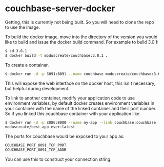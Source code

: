 couchbase-server-docker
=======================

Getting, this is currently not being built. So you will need to clone the repo
to use the image.

To build the docker image, move into the directory of the version you would like
to build and issue the docker build command. For example to build 3.0.1:

```bash
$ cd 3.0.1
$ docker build -t moduscreate/couchbase:3.0.1 .
```

To create a container.

```bash
$ docker run -d -p 8091:8091 --name couchbase moduscreate/couchbase:3.0.1
```

This will expose the web interface on the docker host, this isn't necessary, but
helpful during development.

To link to another container, modify your application code to use environment
variables, by default docker creates environment variables in your container
with the name of the linked container and their port number. So if you linked
this couchbase container with your application like:

```bash
$ docker run -d -p 8080:8080 --name my-app --link couchbase:couchbase
moduscreate/best-app-ever:latest
```

The ports for couchbase would be exposed to your app as:

```bash
COUCHBASE_PORT_8091_TCP_PORT
COUCHBASE_PORT_8091_TCP_ADDR
```

You can use this to construct your connection string.

